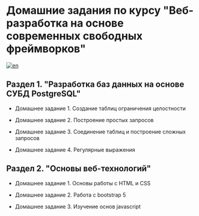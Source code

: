 # Домашние задания по курсу "Веб-разработка на основе современных свободных фреймворков"

[![en](https://img.shields.io/badge/lang-en-red.svg)](https://github.com/ForwardMoth/Web-framework-course/blob/main/README.en.md)

## Раздел 1. "Разработка баз данных на основе СУБД PostgreSQL"

- Домашнее задание 1. Создание таблиц ограничения целостности

- Домашнее задание 2. Построение простых запросов 

- Домашнее задание 3. Соединение таблиц и построение сложных запросов

- Домашнее задание 4. Регулярные выражения 

## Раздел 2. "Основы веб-технологий"

- Домашнее задание 1. Основы работы с HTML и CSS 

- Домашнее задание 2. Работа с bootstrap 5 

- Домашнее задание 3. Изучение основ javascript 

